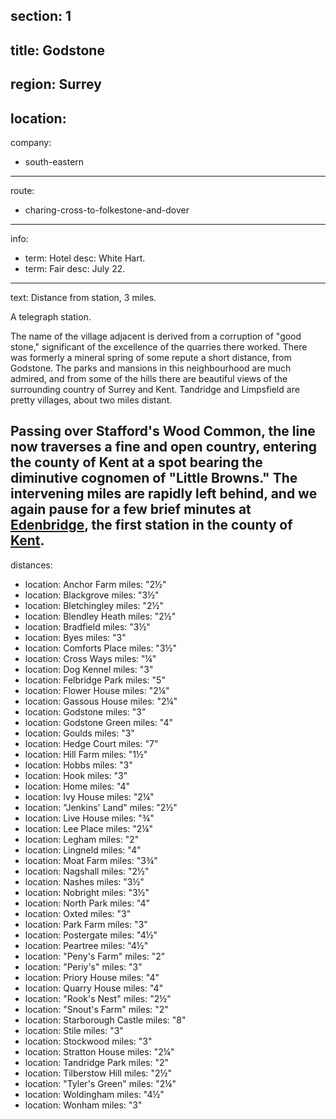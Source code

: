 section: 1
----
title: Godstone
----
region: Surrey
----
location: 
----
company:
- south-eastern
----
route:
- charing-cross-to-folkestone-and-dover
----
info:
- term: Hotel
  desc: White Hart.
- term: Fair
  desc: July 22.
----
text: Distance from station, 3 miles.

A telegraph station.

The name of the village adjacent is derived from a corruption of "good stone," significant of the excellence of the quarries there worked. There was formerly a mineral spring of some repute a short distance, from Godstone. The parks and mansions in this neighbourhood are much admired, and from some of the hills there are beautiful views of the surrounding country of Surrey and Kent. Tandridge and Limpsfield are pretty villages, about two miles distant.

Passing over Stafford's Wood Common, the line now traverses a fine and open country, entering the county of Kent at a spot bearing the diminutive cognomen of "Little Browns." The intervening miles are rapidly left behind, and we again pause for a few brief minutes at [Edenbridge](/stations/edenbridge), the first station in the county of [Kent](/regions/england/kent).
----
distances:
- location: Anchor Farm
  miles: "2½"
- location: Blackgrove
  miles: "3½"
- location: Bletchingley
  miles: "2½"
- location: Blendley Heath
  miles: "2½"
- location: Bradfield
  miles: "3½"
- location: Byes
  miles: "3"
- location: Comforts Place
  miles: "3½"
- location: Cross Ways
  miles: "¼"
- location: Dog Kennel
  miles: "3"
- location: Felbridge Park
  miles: "5"
- location: Flower House
  miles: "2¼"
- location: Gassous House
  miles: "2¼"
- location: Godstone
  miles: "3"
- location: Godstone Green
  miles: "4"
- location: Goulds
  miles: "3"
- location: Hedge Court
  miles: "7"
- location: Hill Farm
  miles: "1½"
- location: Hobbs
  miles: "3"
- location: Hook
  miles: "3"
- location: Home
  miles: "4"
- location: Ivy House
  miles: "2¼"
- location: "Jenkins' Land"
  miles: "2½"
- location: Live House
  miles: "¾"
- location: Lee Place
  miles: "2¼"
- location: Legham
  miles: "2"
-
  location: Lingneld
  miles: "4"
-
  location: Moat Farm
  miles: "3¾"
-
  location: Nagshall
  miles: "2½"
-
  location: Nashes
  miles: "3½"
-
  location: Nobright
  miles: "3½"
-
  location: North Park
  miles: "4"
-
  location: Oxted
  miles: "3"
-
  location: Park Farm
  miles: "3"
-
  location: Postergate
  miles: "4½"
-
  location: Peartree
  miles: "4½"
-
  location: "Peny's Farm"
  miles: "2"
-
  location: "Periy's"
  miles: "3"
-
  location: Priory House
  miles: "4"
-
  location: Quarry House
  miles: "4"
-
  location: "Rook's Nest"
  miles: "2½"
-
  location: "Snout's Farm"
  miles: "2"
-
  location: Starborough Castle
  miles: "8"
-
  location: Stile
  miles: "3"
-
  location: Stockwood
  miles: "3"
-
  location: Stratton House
  miles: "2¼"
-
  location: Tandridge Park
  miles: "2"
-
  location: Tilberstow Hill
  miles: "2½"
-
  location: "Tyler's Green"
  miles: "2¼"
-
  location: Woldingham
  miles: "4½"
-
  location: Wonham
  miles: "3"
